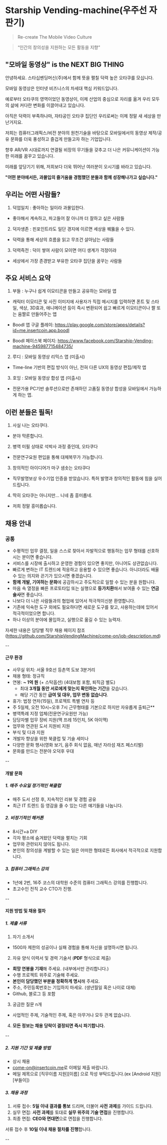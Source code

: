# Starship Vending-machine(우주선 자판기)

> Re-create The Mobile Video Culture

> “인간의 창의성을 지원하는 모든 활동을 지향"
 
## "모바일 동영상" is the NEXT BIG THING

안녕하세요. 스타십벤딩머신(주)에서 함께 뜻을 펼칠 덕력 높은 오타쿠를 모십니다.

모바일 동영상은 인터넷 비즈니스의 차세대 핵심 키워드입니다.  

예로부터 오타쿠의 영역이었던 동영상이, 이제 산업의 중심으로 자리를 옮겨 우리 모두의 삶에 커다란 변화를 이끌어내고 있습니다. 

아직은 덕력이 부족하나마, 자타공인 오타쿠 집단인 우리로써는 이제 정말 새 세상을 만난거지요. 

저희는 컴퓨터그래픽스/비전 분야의 원천기술을 바탕으로 모바일에서의 동영상 제작/공유 문화를 더욱 풍성하고 즐겁게 만들고자 하는 기업입니다. 

향후 AR/VR 시대로까지 연결될 비장의 무기들을 갖추고 더 나은 커뮤니케이션이 가능한 미래를 꿈꾸고 있습니다. 

미래를 앞당기기 위해, 저희보다 더욱 뛰어난 여러분이 오시기를 바라고 있습니다.

**"어떤 분야에서든, 과몰입의 즐거움을 경험했던 분들과 함께 성장해나가고 싶습니다."**

## 우리는 어떤 사람들?

1. 덕업일치 : 좋아하는 일이라 과몰입한다.
  - 좋아해서 계속하고, 파고들어 잘 아니까 더 잘하고 싶은 사람들

2. 덕자생존 : 핀포인트라도 일단 경지에 이르면 세상을 꿰뚫을 수 있다.
  - 덕력을 통해 세상의 흐름을 읽고 무조건 살아남는 사람들

3. 덕력즉전 : 덕이 쌓여 사람이 모이면 어디 생계가 걱정이랴
  - 세상에서 가장 존경받고 부유한 오타쿠 집단을 꿈꾸는 사람들

## 주요 서비스 요약

1. 부들 : 누구나 쉽게 이모티콘을 만들고 공유하는 모바일 앱
  - 캐릭터 이모티콘 및 사진 이미지에 사용자가 직접 메시지를 입력하면 폰트 및 스타일, 색상, 3D효과, 애니메이션 등이 즉시 변환되어 쉽고 빠르게 이모티콘이나 짤 또는 움짤로 만들어주는 앱 

  - Boodl 앱 구글 플레이: https://play.google.com/store/apps/details?id=me.insertcoin.app.boodl
  - Boodl 페이스북 페이지: https://www.facebook.com/Starship-Vending-machine-945987715484735/

2. 루디 : 모바일 동영상 리믹스 앱 (미출시)
  - Time-line 기반의 편집 방식이 아닌, 전혀 다른 UX의 동영상 편집/제작 앱

3. 호잉 : 모바일 동영상 합성 앱 (미출시) 
  - 전문가용 PC기반 솔루션으로만 존재하던 고품질 동영상 합성을 모바일에서 가능하게 하는 앱. 


## 이런 분들은 필독!

1. 사실 나는 오타쿠다.  
  - 분야 막론합니다.

2. 병역 미필 상태로 석박사 과정 중인데, 오타쿠다 
  - 전문연구요원 편입을 통해 대체복무가 가능합니다.

3. 창의적인 아이디어가 마구 샘솟는 오타쿠다 
  - 직무발명보상 우수기업 인증을 받았습니다. 특허 발명과 창의적인 활동에 힘을 실어 드립니다.

4. 딱히 오타쿠는 아니지만… 니네 좀 흥미롭네. 
  - 저희 정말 흥미롭습니다.

## 채용 안내

### 공통
- 수평적인 업무 결정, 일을 스스로 찾아서 자발적으로 행동하는 업무 형태를 선호하시는 분이면 좋습니다.
- 서비스를 시장에 출시하고 운영한 경험이 있으면 좋지만, 아니어도 상관없습니다.
- 빠르게 변하는 IT 트렌드에 적응하고 응용할 수 있으면 좋습니다. 아니더라도 배울수 있는 의지와 끈기가 있으시면 좋겠습니다.
- **함께 개발, 기여하는 문화**에 공감하시고 주도적으로 일할 수 있는 분을 원합니다.
- 마음 속 열정을 빠른 프로토타입 또는 실행으로 **등가치환**해서 보여줄 수 있는 **연금술사**면 좋습니다.
- 나보다 더 나은 사람들과의 협업에 있어서 적극적이신분 환영합니다.
- 기존에 익숙한 도구 외에도 필요하다면 새로운 도구를 찾고, 사용하는데에 있어서 적극적이었으면 합니다.
- 하나 이상의 분야에 몰입하고, 실행으로 옮길 수 있는 능력자.

자세한 내용은 담당별 직무 채용 페이지 참조(https://github.com/StarshipVendingMachine/come-on/job-description.md)

--

#### 근무 환경
- 사무실 위치: 서울 9호선 등촌역 도보 3분거리
- 채용 형태: 정규직
- 연봉: **~ 1억 원** (+ 스탁옵션) (4대보험 포함, 퇴직금 별도)
  - 최대 **3개월 동안 서로에게 맞는지 확인하는 기간**을 갖습니다.
  - 해당 기간 동안 **급여 및 대우, 업무 변동 없습니다**.
- 휴가: 법정 연차(15일), 프로젝트 특별 연차 등
- 주 5일제, 오전 10시~오후 7시 근무형태를 기본으로 하지만 자유롭게 출퇴근**
- 병역특례 지정 업체(전문연구요원만 가능)
- 담당자별 업무 장비 지원(맥 프레 15인치, 5K 아이맥) 
- 업무와 연관된 도서 지원비 지원
- 부식 및 다과 지원
- 개발자 향상을 위한 북클럽 및 기술 세미나
- 다양한 문화 행사(영화 보기, 음주 회식 없음, 매년 자라섬 재즈 페스티벌)
- 문화를 만드는 전분야 오덕후 우대


--

#### 개발 문화

##### 1. 매주 수요일 정기적인 북클럽
- 매주 도서 선정 후, 지속적인 리뷰 및 경험 공유 
- 최근 IT 트렌드 등 영감을 줄 수 있는 다른 얘기들을 나눕니다.

##### 2. 비정기적인 해커톤
- 8시간+a DIY
- 각자 평소에 숨겨왔던 덕력을 펼치는 기회
- 업무와 관련되지 않아도 됩니다.
- 본인의 창의성을 계발할 수 있는 일은 어떠한 형태로든 회사에서 적극적으로 지원합니다.

##### 3. 컴퓨터 그래픽스 강의
- 1년에 2번, 16주 코스의 대학원 수준의 컴퓨터 그래픽스 강의를 진행합니다.
- 초고수인 전직 교수 CTO가 진행.

--

#### 지원 방법 및 채용 절차

##### 1. 제출 서류
1. 자기 소개서
  - 1500자 제한의 성공이나 실패 경험을 통해 자신을 설명하시면 됩니다.
 
2. 자유 양식 이력서 및 경력 기술서 (**PDF** 형식으로 제출)
  - **희망 연봉을 기재**해 주세요. (내부에서만 관리합니다.)
  - 수행 프로젝트 위주로 기술해 주세요.
  - **본인이 담당했던 부분을 정확하게 명시**해 주세요.
  - 주소, 주민등록번호는 기입하지 마세요. (생년월일 혹은 나이로 대체)
  - Github, 블로그 등 포함

3. 궁금한 질문 n개
  - 사업적인 주제, 기술적인 주제, 혹은 아무거나 모두 관계 없습니다.

4. **모든 정보는 채용 당락이 결정되면 즉시 파기합니다.**

--

##### 2. 지원 기간 및 제출 방법
- 상시 채용
- [come-on@insertcoin.me](mailto:come-on@insertcoin.me)로 이메일 제출 바랍니다.
- 메일 제목으로 [직무이름 지원][이름] 으로 작성 부탁드립니다.(ex [Android 지원][부들이]) 

##### 3. 채용 과정
1. 서류 접수: **5일 이내 결과를 통보** 드리며, 더불어 **사전 과제**를 가이드 드립니다.
2. 실무 면접: **사전 과제**를 토대로 **실무 위주의 기술 면접**을 진행합니다.
3. 최종 면접: **CEO와 면대면**으로 면접을 진행합니다.

서류 접수 후 **10일 이내 채용 절차를 진행**합니다.

--